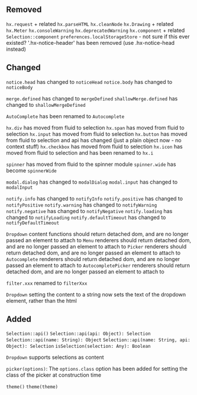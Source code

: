 ## Removed

`hx.request` + related
`hx.parseHTML`
`hx.cleanNode`
`hx.Drawing` + related
`hx.Meter`
`hx.consoleWarning`
`hx.deprecatedWarning`
`hx.component` + related
`Selection::component`
`preferences.localStorageStore` - not sure if this ever existed?
'.hx-notice-header' has been removed (use .hx-notice-head instead)

## Changed

`notice.head` has changed to `noticeHead`
`notice.body` has changed to `noticeBody`

`merge.defined` has changed to `mergeDefined`
`shallowMerge.defined` has changed to `shallowMergeDefined`

`AutoComplete` has been renamed to `Autocomplete`

`hx.div` has moved from fluid to selection
`hx.span` has moved from fluid to selection
`hx.input` has moved from fluid to selection
`hx.button` has moved from fluid to selection and api has changed (just a plain object now - no context stuff)
`hx.checkbox` has moved from fluid to selection
`hx.icon` has moved from fluid to selection and has been renamed to `hx.i`

`spinner` has moved from fluid to the spinner module
`spinner.wide` has become `spinnerWide`

`modal.dialog` has changed to `modalDialog`
`modal.input` has changed to `modalInput`

`notify.info` has changed to `notifyInfo`
`notify.positive` has changed to `notifyPositive`
`notify.warning` has changed to `notifyWarning`
`notify.negative` has changed to `notifyNegative`
`notify.loading` has changed to `notifyLoading`
`notify.defaultTimeout` has changed to `notifyDefaultTimeout`

`Dropdown` content functions should return detached dom, and are no longer passed an element to attach to
`Menu` renderers should return detached dom, and are no longer passed an element to attach to
`Picker` renderers should return detached dom, and are no longer passed an element to attach to
`Autocomplete` renderers should return detached dom, and are no longer passed an element to attach to
`AutocompletePicker` renderers should return detached dom, and are no longer passed an element to attach to

`filter.xxx` renamed to `filterXxx`

`Dropdown` setting the content to a string now sets the text of the dropdown element, rather than the html

## Added

`Selection::api()`
`Selection::api(api: Object): Selection`
`Selection::api(name: String): Object`
`Selection::api(name: String, api: Object): Selection`
`isSelection(selection: Any): Boolean`

`Dropdown` supports selections as content

`picker(options)`: The `options.class` option has been added for setting the class of the picker at construction time

`theme()`
`theme(theme)`
